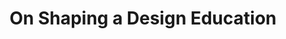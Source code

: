 ---
categories: writing
layout: writing

title: On Shaping a Design Education

original_source: <a href="https://viget.com/articles">Viget blog</a>
original_link: https://www.viget.com/articles/on-shaping-a-design-education/

---